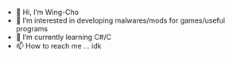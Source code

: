 - 👋 Hi, I’m Wing-Cho
- 👀 I’m interested in developing malwares/mods for games/useful programs
- 🌱 I’m currently learning C#/C
- 📫 How to reach me ... idk
